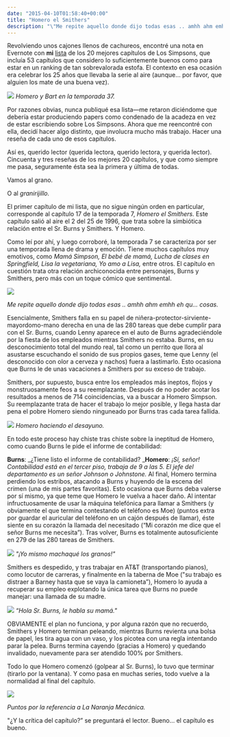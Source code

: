 ```yaml
---
date: "2015-04-10T01:58:40+00:00"
title: "Homero el Smithers"
description: "\"Me repite aquello donde dijo todas esas .. amhh ahm emhh eh qu… cosas.\""
---
```


Revolviendo unos cajones llenos de cachureos, encontré una nota en Evernote con **mi** [lista](https://www.fayerwayer.com/2014/12/estos-son-nuestros-20-episodios-favoritos-de-los-simpson/) de los 20 mejores capítulos de Los Simpsons, que incluía 53 capítulos que considero lo suficientemente buenos como para estar en un ranking de tan sobrevalorada estofa. El contexto en esa ocasión era celebrar los 25 años que llevaba la serie al aire (aunque… por favor, que alguien los mate de una buena vez).

![](/posts/img/2015-04-10-homero-el-smithers/f2c6fb98a6e89e9eb5b9ca141e48bc39be3d1e3e1df02f9c117e13b079b42f8c.jpg) 
_Homero y Bart en la temporada 37._


Por razones obvias, nunca publiqué esa lista—me retaron diciéndome que debería estar produciendo papers como condenado de la acadeza en vez de estar escribiendo sobre Los Simpsons. Ahora que me reencontré con ella, decidí hacer algo distinto, que involucra mucho más trabajo. Hacer una reseña de cada uno de esos capítulos.


Así es, querido lector (querida lectora, querido lectora, y querida lector). Cincuenta y tres reseñas de los mejores 20 capítulos, y que como siempre me pasa, seguramente ésta sea la primera y última de todas.


Vamos al grano.


O al _granirijillo._


El primer capítulo de mi lista, que no sigue ningún orden en particular, corresponde al capítulo 17 de la temporada 7, _Homero el Smithers._ Este capítulo salió al aire el 2 del 25 de 1996, que trata sobre la simbiótica relación entre el Sr. Burns y Smithers. Y Homero.


Como leí por ahí, y luego corroboré, la temporada 7 se caracteriza por ser una temporada llena de drama y emoción. Tiene muchos capítulos muy emotivos, como _Mamá Simpson, El bebé de mamá, Lucha de clases en Springfield, Lisa la vegetariana, Yo amo a Lisa,_ entre otros. El capítulo en cuestión trata otra relación archiconocida entre personajes, Burns y Smithers, pero más con un toque cómico que sentimental.  

![](/posts/img/2015-04-10-homero-el-smithers/36d70bef2e1a724087273a6135f45cbd14d97aa12865f9a7673a4c18cf0734e1.jpg)

_Me repite aquello donde dijo todas esas .. amhh ahm emhh eh qu… cosas._


Esencialmente, Smithers falla en su papel de niñera-protector-sirviente-mayordomo-mano derecha en una de las 280 tareas que debe cumplir para con el Sr. Burns, cuando Lenny aparece en el auto de Burns agradeciéndole por la fiesta de los empleados mientras Smithers no estaba. Burns, en su desconocimiento total del mundo real, tal como un perrito que llora al asustarse escuchando el sonido de sus propios gases, teme que Lenny (el desconocido con olor a cerveza y nachos) fuera a lastimarlo. Esto ocasiona que Burns le de unas vacaciones a Smithers por su exceso de trabajo.


Smithers, por supuesto, busca entre los empleados más ineptos, flojos y monstruosamente feos a su reemplazante. Después de no poder acotar los resultados a menos de 714 coincidencias, va a buscar a Homero Simpson. Su reemplazante trata de hacer el trabajo lo mejor posible, y llega hasta dar pena el pobre Homero siendo ninguneado por Burns tras cada tarea fallida.

![](/posts/img/2015-04-10-homero-el-smithers/f9734638e5487407b76be10b7e4823a9a8458365860c2cb269ce2a04705364c1.jpg) 
_Homero haciendo el desayuno._


En todo este proceso hay chiste tras chiste sobre la ineptitud de Homero, como cuando Burns le pide el informe de contabilidad:


<b>Burns</b>: _¿Tiene listo el informe de contabilidad?
_<b>Homero</b>: _¡Sí, señor! Contabilidad está en el tercer piso, trabaja de 9 a las 5. El jefe del departamento es un señor Johnson o Johnstone._
Al final, Homero termina perdiendo los estribos, atacando a Burns y huyendo de la escena del crimen (una de mis partes favoritas). Esto ocasiona que Burns deba valerse por sí mismo, ya que teme que Homero le vuelva a hacer daño. Al intentar infructuosamente de usar la máquina telefónica para llamar a Smithers (y obviamente el que termina contestando el teléfono es Moe) (puntos extra por guardar el auricular del teléfono en un cajón después de llamar), éste siente en su corazón la llamada del necesitado (“Mi corazón me dice que el señor Burns me necesita”). Tras volver, Burns es totalmente autosuficiente en 279 de las 280 tareas de Smithers.

![](/posts/img/2015-04-10-homero-el-smithers/07ecac728747cce1e097957817afddf16672f6951830447b2d503f8d5aaf4238.jpg) 
_"¡Yo mismo machaqué los granos!"_


Smithers es despedido, y tras trabajar en AT&amp;T (transportando pianos), como locutor de carreras, y finalmente en la taberna de Moe ("su trabajo es distraer a Barney hasta que se vaya la camioneta”), Homero lo ayuda a recuperar su empleo explotando la única tarea que Burns no puede manejar: una llamada de su madre.

![](/posts/img/2015-04-10-homero-el-smithers/d6477bf83b716de1711855908ea30b769d8d6080d21ac7c56290a360faee3916.gif) 
_“Hola Sr. Burns, le habla su mamá."_


OBVIAMENTE el plan no funciona, y por alguna razón que no recuerdo, Smithers y Homero terminan peleando, mientras Burns revienta una bolsa de papel, les tira agua con un vaso, y los picotea con una regla intentando parar la pelea. Burns termina cayendo (gracias a Homero) y quedando invalidado, nuevamente para ser atendido 100% por Smithers.


Todo lo que Homero comenzó (golpear al Sr. Burns), lo tuvo que terminar (tirarlo por la ventana). Y como pasa en muchas series, todo vuelve a la normalidad al final del capítulo. 

![](/posts/img/2015-04-10-homero-el-smithers/5f62350a400ae3f90c8a4643db7d6526cfce1f3c9b25fde307b6da5f27201cf3.png) 

_Puntos por la referencia a La Naranja Mecánica._ 


"¿Y la crítica del capítulo?” se preguntará el lector. Bueno… el capítulo es bueno.


